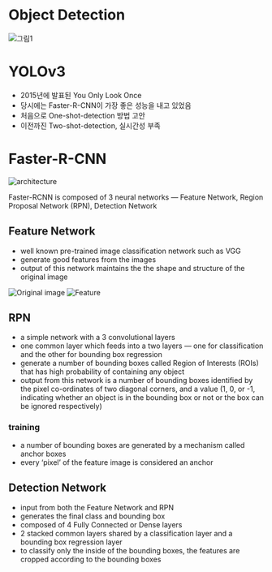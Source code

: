# Object Detection

![그림1](https://img1.daumcdn.net/thumb/R1280x0/?scode=mtistory2&fname=https%3A%2F%2Fblog.kakaocdn.net%2Fdn%2Ftjymm%2FbtqArUrXnYh%2F5m9s2uQIAQ7E5ExfE1dxv0%2Fimg.jpg)

# YOLOv3

- 2015년에 발표된 You Only Look Once
- 당시에는 Faster-R-CNN이 가장 좋은 성능을 내고 있었음
- 처음으로 One-shot-detection 방법 고안
- 이전까진 Two-shot-detection, 실시간성 부족

# Faster-R-CNN

![architecture](https://www.researchgate.net/profile/Zhipeng-Deng-2/publication/324903264/figure/fig2/AS:640145124499471@1529633899620/The-architecture-of-Faster-R-CNN.png)

Faster-RCNN is composed of 3 neural networks — Feature Network, Region Proposal Network (RPN), Detection Network

## Feature Network
- well known pre-trained image classification network such as VGG
- generate good features from the images
- output of this network maintains the the shape and structure of the original image

![Original image](https://miro.medium.com/max/500/1*sKw243AquatVLWsHZ5Bt6Q.png)
  ![Feature](https://miro.medium.com/max/700/1*YWMVZZrj0IxVV54ig92xtg.png)
 
## RPN
- a simple network with a 3 convolutional layers
- one common layer which feeds into a two layers — one for classification and the other for bounding box regression
- generate a number of bounding boxes called Region of Interests (ROIs) that has high probability of containing any object
- output from this network is a number of bounding boxes identified by the pixel co-ordinates of two diagonal corners, and a value (1, 0, or -1, indicating whether an object is in the bounding box or not or the box can be ignored respectively)

### training

- a number of bounding boxes are generated by a mechanism called anchor boxes
- every ‘pixel’ of the feature image is considered an anchor

## Detection Network
- input from both the Feature Network and RPN
- generates the final class and bounding box
- composed of 4 Fully Connected or Dense layers
- 2 stacked common layers shared by a classification layer and a bounding box regression layer
- to classify only the inside of the bounding boxes, the features are cropped according to the bounding boxes

